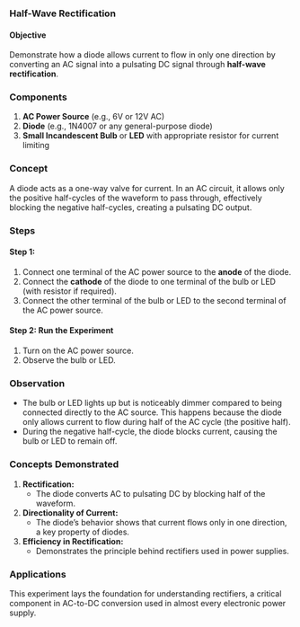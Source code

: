 ### **Half-Wave Rectification**

#### **Objective**

Demonstrate how a diode allows current to flow in only one direction by converting an AC signal into a pulsating DC signal through **half-wave rectification**.

### **Components**

1. **AC Power Source** (e.g., 6V or 12V AC)
2. **Diode** (e.g., 1N4007 or any general-purpose diode)
3. **Small Incandescent Bulb** or **LED** with appropriate resistor for current limiting

### **Concept**

A diode acts as a one-way valve for current. In an AC circuit, it allows only the positive half-cycles of the waveform to pass through, effectively blocking the negative half-cycles, creating a pulsating DC output.

### **Steps**

#### Step 1: 

1. Connect one terminal of the AC power source to the **anode** of the diode.
2. Connect the **cathode** of the diode to one terminal of the bulb or LED (with resistor if required).
3. Connect the other terminal of the bulb or LED to the second terminal of the AC power source.

#### Step 2: Run the Experiment

1. Turn on the AC power source.
2. Observe the bulb or LED.

### **Observation**

- The bulb or LED lights up but is noticeably dimmer compared to being connected directly to the AC source. This happens because the diode only allows current to flow during half of the AC cycle (the positive half).
- During the negative half-cycle, the diode blocks current, causing the bulb or LED to remain off.

### **Concepts Demonstrated**

1. **Rectification:**
   - The diode converts AC to pulsating DC by blocking half of the waveform.
2. **Directionality of Current:**
   - The diode’s behavior shows that current flows only in one direction, a key property of diodes.
3. **Efficiency in Rectification:**
   - Demonstrates the principle behind rectifiers used in power supplies.

### **Applications**

This experiment lays the foundation for understanding rectifiers, a critical component in AC-to-DC conversion used in almost every electronic power supply.

